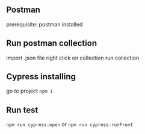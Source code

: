 ## Postman
prerequisite: postman installed

## Run postman collection
import .json file
right click on collection
run collection

## Cypress installing
go to project
`npm i`

## Run test
`npm run cypress:open`
or 
`npm run cypress:runFront`
